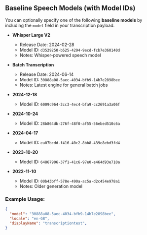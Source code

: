 ## Baseline Speech Models (with Model IDs)

You can optionally specify one of the following **baseline models** by including the `model` field in your transcription payload.

- **Whisper Large V2**
  - Release Date: 2024-02-28
  - Model ID: `d3529250-b525-4294-9ecd-fcb7e360140d`
  - Notes: Whisper-powered speech model

- **Batch Transcription**
  - Release Date: 2024-06-14
  - Model ID: `30888a08-5aec-4034-bfb9-14b7e2898bee`
  - Notes: Latest engine for general batch jobs

- **2024-12-18**
  - Model ID: `6009c964-2cc3-4ec4-bfa9-cc2691a3a06f`

- **2024-10-24**
  - Model ID: `28b864db-276f-48f0-af55-56ebed510c6a`

- **2024-04-17**
  - Model ID: `ea07bcdd-f416-40c2-8bb8-439e8ebd3fd4`

- **2023-10-20**
  - Model ID: `64867906-37f1-41c6-97e0-e464d93e710a`

- **2022-11-10**
  - Model ID: `00b43bff-578e-490a-ac5a-d2c454e978a1`
  - Notes: Older generation model



### Example Usage:
```json
{
  "model": "30888a08-5aec-4034-bfb9-14b7e2898bee",
  "locale": "en-GB",
  "displayName": "transcriptiontest",
}
